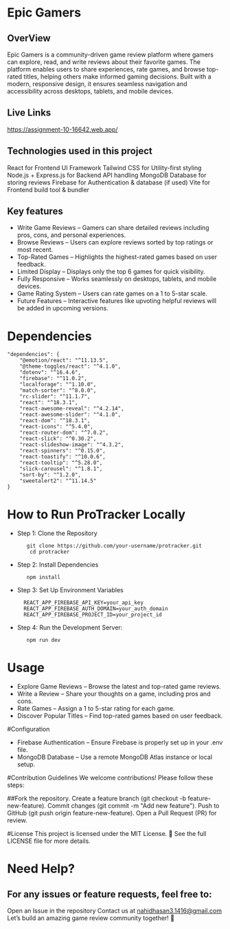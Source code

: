 # Epic Gamers

## OverView

Epic Gamers is a community-driven game review platform where gamers can explore, read, and write reviews about their favorite games. The platform enables users to share experiences, rate games, and browse top-rated titles, helping others make informed gaming decisions.
Built with a modern, responsive design, it ensures seamless navigation and accessibility across desktops, tablets, and mobile devices.

## Live Links
https://assignment-10-16642.web.app/


## Technologies used in this project
React for Frontend UI Framework
Tailwind CSS for Utility-first styling
Node.js + Express.js for Backend API handling
MongoDB	Database for storing reviews
Firebase for Authentication & database (if used)
Vite for Frontend build tool & bundler


## Key features
- Write Game Reviews – Gamers can share detailed reviews including pros, cons, and personal experiences.
- Browse Reviews – Users can explore reviews sorted by top ratings or most recent.
- Top-Rated Games – Highlights the highest-rated games based on user feedback.
- Limited Display – Displays only the top 6 games for quick visibility.
- Fully Responsive – Works seamlessly on desktops, tablets, and mobile devices.
- Game Rating System – Users can rate games on a 1 to 5-star scale.
- Future Features – Interactive features like upvoting helpful reviews will be added in upcoming versions.

# Dependencies
    "dependencies": {
        "@emotion/react": "^11.13.5",
        "@theme-toggles/react": "^4.1.0",
        "dotenv": "^16.4.6",
        "firebase": "^11.0.2",
        "localforage": "^1.10.0",
        "match-sorter": "^8.0.0",
        "rc-slider": "^11.1.7",
        "react": "^18.3.1",
        "react-awesome-reveal": "^4.2.14",
        "react-awesome-slider": "^4.1.0",
        "react-dom": "^18.3.1",
        "react-icons": "^5.4.0",
        "react-router-dom": "^7.0.2",
        "react-slick": "^0.30.2",
        "react-slideshow-image": "^4.3.2",
        "react-spinners": "^0.15.0",
        "react-toastify": "^10.0.6",
        "react-tooltip": "^5.28.0",
        "slick-carousel": "^1.8.1",
        "sort-by": "^1.2.0",
        "sweetalert2": "^11.14.5"
    }


#  How to Run ProTracker Locally
- Step 1: Clone the Repository
  
         git clone https://github.com/your-username/protracker.git
          cd protracker
  
- Step 2: Install Dependencies
  
         npm install
- Step 3: Set Up Environment Variables

        REACT_APP_FIREBASE_API_KEY=your_api_key
        REACT_APP_FIREBASE_AUTH_DOMAIN=your_auth_domain
        REACT_APP_FIREBASE_PROJECT_ID=your_project_id

  
- Step 4: Run the Development Server:
  
         npm run dev


# Usage
- Explore Game Reviews – Browse the latest and top-rated game reviews.
- Write a Review – Share your thoughts on a game, including pros and cons.
- Rate Games – Assign a 1 to 5-star rating for each game.
- Discover Popular Titles – Find top-rated games based on user feedback.


#Configuration
- Firebase Authentication – Ensure Firebase is properly set up in your .env file.
- MongoDB Database – Use a remote MongoDB Atlas instance or local setup.

#Contribution Guidelines
We welcome contributions! Please follow these steps:

##Fork the repository.
Create a feature branch (git checkout -b feature-new-feature).
Commit changes (git commit -m "Add new feature").
Push to GitHub (git push origin feature-new-feature).
Open a Pull Request (PR) for review.


#License
This project is licensed under the MIT License.
📄 See the full LICENSE file for more details.


# Need Help?
## For any issues or feature requests, feel free to:

Open an Issue in the repository
Contact us at nahidhasan3.1416@gmail.com
Let’s build an amazing game review community together! 🚀
